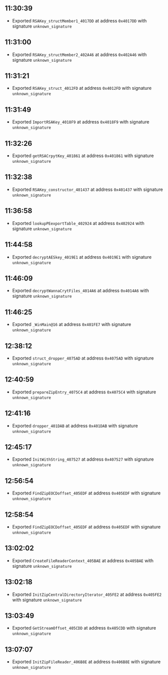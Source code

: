 
## 11:30:39
- Exported `RSAKey_structMember1_4017DD` at address `0x4017DD` with signature `unknown_signature`

## 11:31:00
- Exported `RSAKey_structMember2_402A46` at address `0x402A46` with signature `unknown_signature`

## 11:31:21
- Exported `RSAKey_struct_4012FD` at address `0x4012FD` with signature `unknown_signature`

## 11:31:49
- Exported `ImportRSAKey_4018F9` at address `0x4018F9` with signature `unknown_signature`

## 11:32:26
- Exported `getRSACrpytKey_401861` at address `0x401861` with signature `unknown_signature`

## 11:32:38
- Exported `RSAKey_constructor_401437` at address `0x401437` with signature `unknown_signature`

## 11:36:58
- Exported `lookupPEexportTable_402924` at address `0x402924` with signature `unknown_signature`

## 11:44:58
- Exported `decryptAESkey_4019E1` at address `0x4019E1` with signature `unknown_signature`

## 11:46:09
- Exported `decryptWannaCrytFiles_4014A6` at address `0x4014A6` with signature `unknown_signature`

## 11:46:25
- Exported `_WinMain@16` at address `0x401FE7` with signature `unknown_signature`

## 12:38:12
- Exported `struct_dropper_4075AD` at address `0x4075AD` with signature `unknown_signature`

## 12:40:59
- Exported `prepareZipEntry_4075C4` at address `0x4075C4` with signature `unknown_signature`

## 12:41:16
- Exported `dropper_401DAB` at address `0x401DAB` with signature `unknown_signature`

## 12:45:17
- Exported `InitWithString_407527` at address `0x407527` with signature `unknown_signature`

## 12:56:54
- Exported `FindZipEOCDoffset_405EDF` at address `0x405EDF` with signature `unknown_signature`

## 12:58:54
- Exported `FindZipEOCDoffset_405EDF` at address `0x405EDF` with signature `unknown_signature`

## 13:02:02
- Exported `CreateFileReaderContext_405BAE` at address `0x405BAE` with signature `unknown_signature`

## 13:02:18
- Exported `InitZipCentralDirectoryIterator_405FE2` at address `0x405FE2` with signature `unknown_signature`

## 13:03:49
- Exported `GetStreamOffset_405CDD` at address `0x405CDD` with signature `unknown_signature`

## 13:07:07
- Exported `InitZipFileReader_406B8E` at address `0x406B8E` with signature `unknown_signature`
